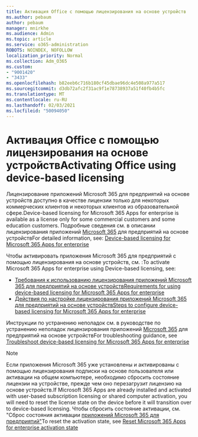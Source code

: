 ```yaml
---
title: Активация Office с помощью лицензирования на основе устройств
ms.author: pebaum
author: pebaum
manager: mnirkhe
ms.audience: Admin
ms.topic: article
ms.service: o365-administration
ROBOTS: NOINDEX, NOFOLLOW
localization_priority: Normal
ms.collection: Adm_O365
ms.custom:
- "9001420"
- "3433"
ms.openlocfilehash: b82eeb6c716b180cf45dbae96dc4e508a977a517
ms.sourcegitcommit: d3db72afc2f31ac9f1e78738937a51f40fb4b5fc
ms.translationtype: MT
ms.contentlocale: ru-RU
ms.lasthandoff: 02/03/2021
ms.locfileid: "50094050"
---
```

# <a name="activating-office-using-device-based-licensing"></a><span data-ttu-id="7e91a-102">Активация Office с помощью лицензирования на основе устройств</span><span class="sxs-lookup"><span data-stu-id="7e91a-102">Activating Office using device-based licensing</span></span>

<span data-ttu-id="7e91a-103">Лицензирование приложений Microsoft 365 для предприятий на основе устройств доступно в качестве лицензии только для некоторых коммерческих клиентов и некоторых клиентов из образовательной сфере.</span><span class="sxs-lookup"><span data-stu-id="7e91a-103">Device-based licensing for Microsoft 365 Apps for enterprise is available as a license only for some commercial customers and some education customers.</span></span> <span data-ttu-id="7e91a-104">Подробные сведения см. в описании лицензирования приложений [Microsoft 365](https://docs.microsoft.com/deployoffice/device-based-licensing) для предприятий на основе устройств</span><span class="sxs-lookup"><span data-stu-id="7e91a-104">For detailed information, see: [Device-based licensing for Microsoft 365 Apps for enterprise](https://docs.microsoft.com/deployoffice/device-based-licensing)</span></span>

<span data-ttu-id="7e91a-105">Чтобы активировать приложения Microsoft 365 для предприятий с помощью лицензирования на основе устройств, см. :</span><span class="sxs-lookup"><span data-stu-id="7e91a-105">To activate Microsoft 365 Apps for enterprise using Device-based licensing, see:</span></span>

- [<span data-ttu-id="7e91a-106">Требования к использованию лицензирования приложений Microsoft 365 для предприятий на основе устройств</span><span class="sxs-lookup"><span data-stu-id="7e91a-106">Requirements for using device-based licensing for Microsoft 365 Apps for enterprise</span></span>](https://docs.microsoft.com/deployoffice/device-based-licensing#requirements-for-using-device-based-licensing-for-microsoft-365-apps-for-enterprise)
- [<span data-ttu-id="7e91a-107">Действия по настройке лицензирования приложений Microsoft 365 для предприятий на основе устройств</span><span class="sxs-lookup"><span data-stu-id="7e91a-107">Steps to configure device-based licensing for Microsoft 365 Apps for enterprise</span></span>](https://docs.microsoft.com/deployoffice/device-based-licensing#steps-to-configure-device-based-licensing-for-microsoft-365-apps-for-enterprise)

<span data-ttu-id="7e91a-108">Инструкции по устранению неполадок см. в руководстве по устранению неполадок лицензирования приложений [Microsoft 365](https://docs.microsoft.com/deployoffice/device-based-licensing#troubleshoot-device-based-licensing-for-microsoft-365-apps-for-enterprise) для предприятий на основе устройств</span><span class="sxs-lookup"><span data-stu-id="7e91a-108">For troubleshooting guidance, see [Troubleshoot device-based licensing for Microsoft 365 Apps for enterprise](https://docs.microsoft.com/deployoffice/device-based-licensing#troubleshoot-device-based-licensing-for-microsoft-365-apps-for-enterprise)</span></span>

> [!NOTE]
> <span data-ttu-id="7e91a-109">Если приложения Microsoft 365 уже установлены и активированы с помощью лицензирования подписки на основе пользователя или активации на общем компьютере, необходимо сбросить состояние лицензии на устройстве, прежде чем оно перезагрузит лицензию на основе устройств.</span><span class="sxs-lookup"><span data-stu-id="7e91a-109">If Microsoft 365 Apps are already installed and activated with user-based subscription licensing or shared computer activation, you will need to reset the license state on the device before it will transition over to device-based licensing.</span></span> <span data-ttu-id="7e91a-110">Чтобы сбросить состояние активации, см. "Сброс состояния активации [приложений Microsoft 365 для предприятий"](https://docs.microsoft.com/office/troubleshoot/activation/reset-office-365-proplus-activation-state)</span><span class="sxs-lookup"><span data-stu-id="7e91a-110">To reset the activation state, see [Reset Microsoft 365 Apps for enterprise activation state](https://docs.microsoft.com/office/troubleshoot/activation/reset-office-365-proplus-activation-state)</span></span>
